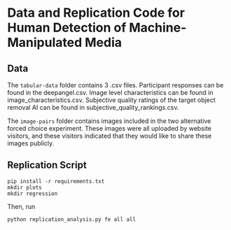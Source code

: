 # Data and Replication Code for Human Detection of Machine-Manipulated Media

## Data

The `tabular-data` folder contains 3 .csv files. Participant responses can be found in the deepangel.csv. Image level characteristics can be found in image_characteristics.csv. Subjective quality ratings of the target object removal AI can be found in subjective_quality_rankings.csv.

The `image-pairs` folder contains images included in the two alternative forced choice experiment. These images were all uploaded by website visitors, and these visitors indicated that they would like to share these images publicly. 

## Replication Script

```
pip install -r requirements.txt
mkdir plots
mkdir regression
```

Then, run

```
python replication_analysis.py fe all all
```

